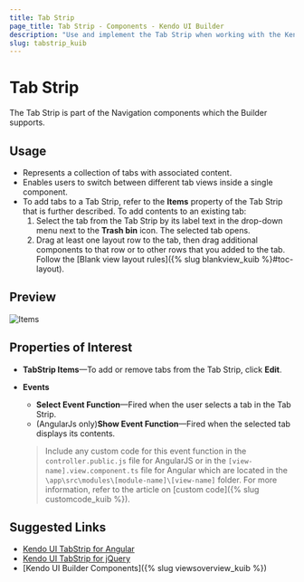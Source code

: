 ```yaml
---
title: Tab Strip
page_title: Tab Strip - Components - Kendo UI Builder
description: "Use and implement the Tab Strip when working with the Kendo UI Builder tool for creating and managing Angular and AngularJS-based web applications."
slug: tabstrip_kuib
---
```


# Tab Strip

The Tab Strip is part of the Navigation components which the Builder supports.

## Usage

* Represents a collection of tabs with associated content.
* Enables users to switch between different tab views inside a single component.
* To add tabs to a Tab Strip, refer to the **Items** property of the Tab Strip that is further described. To add contents to an existing tab:
    1. Select the tab from the Tab Strip by its label text in the drop-down menu next to the **Trash bin** icon. The selected tab opens.
    1. Drag at least one layout row to the tab, then drag additional components to that row or to other rows that you added to the tab. Follow the [Blank view layout rules]({% slug blankview_kuib %}#toc-layout).

## Preview

<img src="../../images/kuib-tabstrip-items.png" class="img-responsive" alt="Items"/>

## Properties of Interest

* **TabStrip Items**&mdash;To add or remove tabs from the Tab Strip, click **Edit**.
* **Events**
    * **Select Event Function**&mdash;Fired when the user selects a tab in the Tab Strip.
    * (AngularJs only)**Show Event Function**&mdash;Fired when the selected tab displays its contents.

    > Include any custom code for this event function in the `controller.public.js` file for AngularJS or in the `[view-name].view.component.ts` file for Angular which are located in the `\app\src\modules\[module-name]\[view-name]` folder. For more information, refer to the article on [custom code]({% slug customcode_kuib %}).

## Suggested Links

* [Kendo UI TabStrip for Angular](https://www.telerik.com/kendo-angular-ui/components/layout/tabstrip/)
* [Kendo UI TabStrip for jQuery](https://demos.telerik.com/kendo-ui/button/index)
* [Kendo UI Builder Components]({% slug viewsoverview_kuib %})
